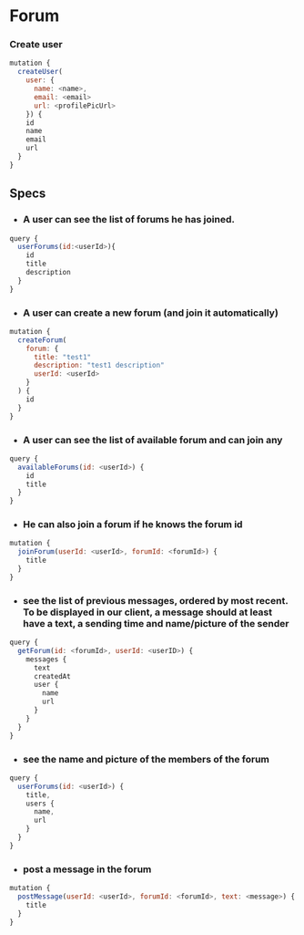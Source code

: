 # Forum

### Create user
```javascript
mutation {
  createUser(
    user: {
      name: <name>,
      email: <email>
      url: <profilePicUrl>
    }) {
    id
    name
    email
    url
  }
}
```

## Specs
* ### A user can see the list of forums he has joined.
```javascript
query {
  userForums(id:<userId>){
    id
    title
    description
  }
}
```

* ### A user can create a new forum (and join it automatically)
```javascript
mutation {
  createForum(
    forum: {
      title: "test1"
      description: "test1 description"
      userId: <userId>
    }
  ) {
    id
  }
}
```
* ### A user can see the list of available forum and can join any
```javascript
query {
  availableForums(id: <userId>) {
    id
    title
  }
}
```

* ### He can also join a forum if he knows the forum id
```javascript
mutation {
  joinForum(userId: <userId>, forumId: <forumId>) {
    title
  }
}
```

* ### see the list of previous messages, ordered by most recent. To be displayed in our client, a message should at least have a text, a sending time and name/picture of the sender
```javascript
query {
  getForum(id: <forumId>, userId: <userID>) {
    messages {
      text
      createdAt
      user {
        name
        url
      }
    }
  }
}
```


* ### see the name and picture of the members of the forum
```javascript
query {
  userForums(id: <userId>) {
    title,
    users {
      name,
      url
    }
  }
}
```

* ### post a message in the forum
```javascript
mutation {
  postMessage(userId: <userId>, forumId: <forumId>, text: <message>) {
    title
  }
}
```
